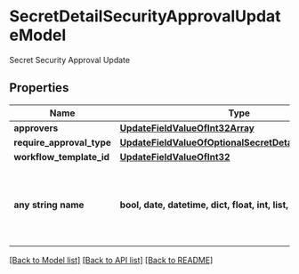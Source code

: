 # SecretDetailSecurityApprovalUpdateModel

Secret Security Approval Update

## Properties
Name | Type | Description | Notes
------------ | ------------- | ------------- | -------------
**approvers** | [**UpdateFieldValueOfInt32Array**](UpdateFieldValueOfInt32Array.md) |  | [optional] 
**require_approval_type** | [**UpdateFieldValueOfOptionalSecretDetailApprovalType**](UpdateFieldValueOfOptionalSecretDetailApprovalType.md) |  | [optional] 
**workflow_template_id** | [**UpdateFieldValueOfInt32**](UpdateFieldValueOfInt32.md) |  | [optional] 
**any string name** | **bool, date, datetime, dict, float, int, list, str, none_type** | any string name can be used but the value must be the correct type | [optional]

[[Back to Model list]](../README.md#documentation-for-models) [[Back to API list]](../README.md#documentation-for-api-endpoints) [[Back to README]](../README.md)



